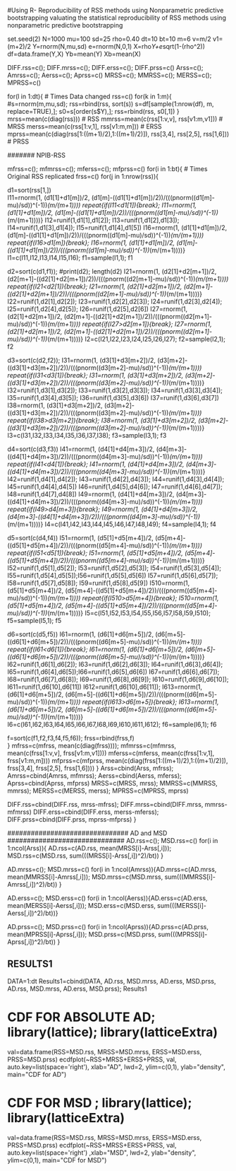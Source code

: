 #Using R- Reproducibility of RSS methods using Nonparametric predictive bootstrapping
valuating the statistical reproducibility of RSS methods using nonparametric predictive bootstrapping

set.seed(2)
N=1000
mu=100
sd=25
rho=0.40
dt=10
bt=10
m=6
v=m/2
v1=(m+2)/2
Y=rnorm(N,mu,sd)
e=rnorm(N,0,1)
X=rho*Y+e*sqrt(1-(rho^2))
df=data.frame(Y,X)
Yb=mean(Y)
Xb=mean(X)

DIFF.rss=c(); DIFF.mrss=c(); DIFF.erss=c(); DIFF.prss=c()
Arss=c(); Amrss=c(); Aerss=c(); Aprss=c()
MRSS=c(); MMRSS=c(); MERSS=c(); MPRSS=c()



for(l in 1:dt){ 				# Times Data changed
rss=c()
for(k in 1:m){		
#s=rnorm(m,mu,sd); rss=rbind(rss, sort(s))
s=df[sample(1:nrow(df), m, replace=TRUE),]; s0=s[order(s$Y),]; rss=rbind(rss, s0[,1])
}
mrss=mean(c(diag(rss)))										   # RSS
mmrss=mean(c(rss[1:v,v], rss[v1:m,v1]))							   # MRSS
merss=mean(c(rss[1:v,1], rss[v1:m,m]))							   # ERSS
mprss=mean(c(diag(rss[1:((m+1)/2),1:((m+1)/2)]), rss[3,4], rss[2,5], rss[1,6]))  # PRSS


####### NPIB-RSS   

mfrss=c(); mfmrss=c(); mferss=c(); mfprss=c()
for(i in 1:bt){				# Times Original RSS replicated 
frss=c()
for(j in 1:nrow(rss)){		

d1=sort(rss[1,])	
I11=rnorm(1, (d1[1]+d1[m])/2, (d1[m]-((d1[1]+d1[m])/2))/(((pnorm((d1[m]-mu)/sd))^(-1))*(m/(m+1))))
repeat{if(I11<d1[1]){break}; I11=rnorm(1, (d1[1]+d1[m])/2, (d1[m]-((d1[1]+d1[m])/2))/(((pnorm((d1[m]-mu)/sd))^(-1))*(m/(m+1))))}
I12=runif(1,d1[1],d1[2]); I13=runif(1,d1[2],d1[3]); I14=runif(1,d1[3],d1[4]); I15=runif(1,d1[4],d1[5])
I16=rnorm(1, (d1[1]+d1[m])/2, (d1[m]-((d1[1]+d1[m])/2))/(((pnorm((d1[m]-mu)/sd))^(-1))*(m/(m+1))))
repeat{if(I16>d1[m]){break}; I16=rnorm(1, (d1[1]+d1[m])/2, (d1[m]-((d1[1]+d1[m])/2))/(((pnorm((d1[m]-mu)/sd))^(-1))*(m/(m+1))))}
I1=c(I11,I12,I13,I14,I15,I16); f1=sample(I1,1); f1	

d2=sort(c(d1,f1)); #print(d2); length(d2)
I21=rnorm(1, (d2[1]+d2[m+1])/2, (d2[m+1]-((d2[1]+d2[m+1])/2))/(((pnorm((d2[m+1]-mu)/sd))^(-1))*(m/(m+1))))
repeat{if(I21<d2[1]){break}; I21=rnorm(1, (d2[1]+d2[m+1])/2, (d2[m+1]-((d2[1]+d2[m+1])/2))/(((pnorm((d2[m+1]-mu)/sd))^(-1))*(m/(m+1))))}
I22=runif(1,d2[1],d2[2]); I23=runif(1,d2[2],d2[3]); I24=runif(1,d2[3],d2[4]); I25=runif(1,d2[4],d2[5]); I26=runif(1,d2[5],d2[6])
I27=rnorm(1, (d2[1]+d2[m+1])/2, (d2[m+1]-((d2[1]+d2[m+1])/2))/(((pnorm((d2[m+1]-mu)/sd))^(-1))*(m/(m+1))))
repeat{if(I27>d2[m+1]){break}; I27=rnorm(1, (d2[1]+d2[m+1])/2, (d2[m+1]-((d2[1]+d2[m+1])/2))/(((pnorm((d2[m+1]-mu)/sd))^(-1))*(m/(m+1))))}
I2=c(I21,I22,I23,I24,I25,I26,I27); f2=sample(I2,1); f2	

d3=sort(c(d2,f2)); 
I31=rnorm(1, (d3[1]+d3[m+2])/2, (d3[m+2]-((d3[1]+d3[m+2])/2))/(((pnorm((d3[m+2]-mu)/sd))^(-1))*(m/(m+1))))
repeat{if(I31<d3[1]){break}; I31=rnorm(1, (d3[1]+d3[m+2])/2, (d3[m+2]-((d3[1]+d3[m+2])/2))/(((pnorm((d3[m+2]-mu)/sd))^(-1))*(m/(m+1))))}
I32=runif(1,d3[1],d3[2]); I33=runif(1,d3[2],d3[3]); I34=runif(1,d3[3],d3[4]); I35=runif(1,d3[4],d3[5]); I36=runif(1,d3[5],d3[6])
I37=runif(1,d3[6],d3[7])
I38=rnorm(1, (d3[1]+d3[m+2])/2, (d3[m+2]-((d3[1]+d3[m+2])/2))/(((pnorm((d3[m+2]-mu)/sd))^(-1))*(m/(m+1))))
repeat{if(I38>d3[m+2]){break}; I38=rnorm(1, (d3[1]+d3[m+2])/2, (d3[m+2]-((d3[1]+d3[m+2])/2))/(((pnorm((d3[m+2]-mu)/sd))^(-1))*(m/(m+1))))}
I3=c(I31,I32,I33,I34,I35,I36,I37,I38); f3=sample(I3,1); f3	

d4=sort(c(d3,f3))
I41=rnorm(1, (d4[1]+d4[m+3])/2, (d4[m+3]-((d4[1]+d4[m+3])/2))/(((pnorm((d4[m+3]-mu)/sd))^(-1))*(m/(m+1))))
repeat{if(I41<d4[1]){break}; I41=rnorm(1, (d4[1]+d4[m+3])/2, (d4[m+3]-((d4[1]+d4[m+3])/2))/(((pnorm((d4[m+3]-mu)/sd))^(-1))*(m/(m+1))))}
I42=runif(1,d4[1],d4[2]); I43=runif(1,d4[2],d4[3]); I44=runif(1,d4[3],d4[4]); I45=runif(1,d4[4],d4[5])
I46=runif(1,d4[5],d4[6]); I47=runif(1,d4[6],d4[7]); I48=runif(1,d4[7],d4[8]) 
I49=rnorm(1, (d4[1]+d4[m+3])/2, (d4[m+3]-((d4[1]+d4[m+3])/2))/(((pnorm((d4[m+3]-mu)/sd))^(-1))*(m/(m+1))))
repeat{if(I49>d4[m+3]){break}; I49=rnorm(1, (d4[1]+d4[m+3])/2, (d4[m+3]-((d4[1]+d4[m+3])/2))/(((pnorm((d4[m+3]-mu)/sd))^(-1))*(m/(m+1))))}
I4=c(I41,I42,I43,I44,I45,I46,I47,I48,I49); f4=sample(I4,1); f4	

d5=sort(c(d4,f4))
I51=rnorm(1, (d5[1]+d5[m+4])/2, (d5[m+4]-((d5[1]+d5[m+4])/2))/(((pnorm((d5[m+4]-mu)/sd))^(-1))*(m/(m+1))))
repeat{if(I51<d5[1]){break}; I51=rnorm(1, (d5[1]+d5[m+4])/2, (d5[m+4]-((d5[1]+d5[m+4])/2))/(((pnorm((d5[m+4]-mu)/sd))^(-1))*(m/(m+1))))}
I52=runif(1,d5[1],d5[2]); I53=runif(1,d5[2],d5[3]); I54=runif(1,d5[3],d5[4]); I55=runif(1,d5[4],d5[5]);I56=runif(1,d5[5],d5[6])
I57=runif(1,d5[6],d5[7]); I58=runif(1,d5[7],d5[8]); I59=runif(1,d5[8],d5[9])
I510=rnorm(1, (d5[1]+d5[m+4])/2, (d5[m+4]-((d5[1]+d5[m+4])/2))/(((pnorm((d5[m+4]-mu)/sd))^(-1))*(m/(m+1))))
repeat{if(I510>d5[m+4]){break}; I510=rnorm(1, (d5[1]+d5[m+4])/2, (d5[m+4]-((d5[1]+d5[m+4])/2))/(((pnorm((d5[m+4]-mu)/sd))^(-1))*(m/(m+1))))}
I5=c(I51,I52,I53,I54,I55,I56,I57,I58,I59,I510); f5=sample(I5,1); f5	

d6=sort(c(d5,f5))
I61=rnorm(1, (d6[1]+d6[m+5])/2, (d6[m+5]-((d6[1]+d6[m+5])/2))/(((pnorm((d6[m+5]-mu)/sd))^(-1))*(m/(m+1))))
repeat{if(I61<d6[1]){break}; I61=rnorm(1, (d6[1]+d6[m+5])/2, (d6[m+5]-((d6[1]+d6[m+5])/2))/(((pnorm((d6[m+5]-mu)/sd))^(-1))*(m/(m+1))))}
I62=runif(1,d6[1],d6[2]); I63=runif(1,d6[2],d6[3]); I64=runif(1,d6[3],d6[4]); I65=runif(1,d6[4],d6[5]);I66=runif(1,d6[5],d6[6])
I67=runif(1,d6[6],d6[7]); I68=runif(1,d6[7],d6[8]); I69=runif(1,d6[8],d6[9]); I610=runif(1,d6[9],d6[10]); I611=runif(1,d6[10],d6[11])
I612=runif(1,d6[10],d6[11]); I613=rnorm(1, (d6[1]+d6[m+5])/2, (d6[m+5]-((d6[1]+d6[m+5])/2))/(((pnorm((d6[m+5]-mu)/sd))^(-1))*(m/(m+1))))
repeat{if(I613>d6[m+5]){break}; I613=rnorm(1, (d6[1]+d6[m+5])/2, (d6[m+5]-((d6[1]+d6[m+5])/2))/(((pnorm((d6[m+5]-mu)/sd))^(-1))*(m/(m+1))))}
I6=c(I61,I62,I63,I64,I65,I66,I67,I68,I69,I610,I611,I612); f6=sample(I6,1); f6

f=sort(c(f1,f2,f3,f4,f5,f6)); frss=rbind(frss,f)		
}
mfrss=c(mfrss, mean(c(diag(frss)))); mfmrss=c(mfmrss, mean(c(frss[1:v,v], frss[v1:m,v1]))) 
mferss=c(mferss, mean(c(frss[1:v,1], frss[v1:m,m])))
mfprss=c(mfprss, mean(c(diag(frss[1:((m+1)/2),1:((m+1)/2)]), frss[3,4], frss[2,5], frss[1,6])))
}
Arss=cbind(Arss, mfrss); Amrss=cbind(Amrss, mfmrss); Aerss=cbind(Aerss, mferss); Aprss=cbind(Aprss, mfprss)
MRSS=c(MRSS, mrss); MMRSS=c(MMRSS, mmrss); MERSS=c(MERSS, merss); MPRSS=c(MPRSS, mprss)

DIFF.rss=cbind(DIFF.rss, mrss-mfrss); DIFF.mrss=cbind(DIFF.mrss, mmrss-mfmrss)
DIFF.erss=cbind(DIFF.erss, merss-mferss); DIFF.prss=cbind(DIFF.prss, mprss-mfprss)
}
		 
############################### AD and MSD ##############################
   AD.rss=c(); MSD.rss=c()
   for(i in 1:ncol(Arss)){ AD.rss=c(AD.rss, mean(MRSS[i]-Arss[,i])); MSD.rss=c(MSD.rss, sum(((MRSS[i]-Arss[,i])^2)/bt)) }

   AD.mrss=c(); MSD.mrss=c()
   for(i in 1:ncol(Amrss)){AD.mrss=c(AD.mrss, mean(MMRSS[i]-Amrss[,i])); MSD.mrss=c(MSD.mrss, sum(((MMRSS[i]-Amrss[,i])^2)/bt)) }

   AD.erss=c(); MSD.erss=c()
   for(i in 1:ncol(Aerss)){AD.erss=c(AD.erss, mean(MERSS[i]-Aerss[,i])); MSD.erss=c(MSD.erss, sum(((MERSS[i]-Aerss[,i])^2)/bt))}

   AD.prss=c(); MSD.prss=c()
   for(i in 1:ncol(Aprss)){AD.prss=c(AD.prss, mean(MPRSS[i]-Aprss[,i])); MSD.prss=c(MSD.prss, sum(((MPRSS[i]-Aprss[,i])^2)/bt)) }

## RESULTS1
   DATA=1:dt
   Results1=cbind(DATA, AD.rss, MSD.mrss, AD.erss, MSD.prss, AD.rss, MSD.mrss, AD.erss, MSD.prss); Results1

# CDF FOR ABSOLUTE AD; library(lattice); library(latticeExtra)
  val=data.frame(RSS=MSD.rss, MRSS=MSD.mrss, ERSS=MSD.erss, PRSS=MSD.prss)
  ecdfplot(~RSS+MRSS+ERSS+PRSS, val, auto.key=list(space='right'), xlab="AD", lwd=2, ylim=c(0,1), ylab="density", main="CDF for AD")

# CDF FOR MSD ; library(lattice); library(latticeExtra)
  val=data.frame(RSS=MSD.rss, MRSS=MSD.mrss, ERSS=MSD.erss, PRSS=MSD.prss)
  ecdfplot(~RSS+MRSS+ERSS+PRSS, val, auto.key=list(space='right') ,xlab="MSD", lwd=2, ylab="density", ylim=c(0,1), main="CDF for MSD")

